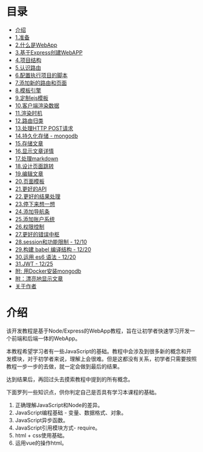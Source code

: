 # 目录

* [介绍](README.md)
* [1.准备](1-ready.md)
* [2.什么是WebApp](2-what-is-webapp.md)
* [3.基于Express创建WebAPP](3-create-webapp.md)
* [4.项目结构](4-project-construction.md)
* [5.认识路由](5-know-route.md)
* [6.配置执行项目的脚本](6-run-script.md)
* [7.添加新的路由和页面](7-create-new-route-and-page.md)
* [8.模板引擎](8-ejs-template.md)
* [9.定制ejs模板](9-use-ejs.md)
* [10.客户端渲染数据](10-client-render.md)
* [11.渲染时机](11-render-timer.md)
* [12.路由归类](12-route-classified.md)
* [13.处理HTTP POST请求](13-HTTP-POST.md)
* [14.持久化存储 - mongodb](14-mongodb.md)
* [15.存储文章](15-store-post.md)
* [16.显示文章详情](16-show-post.md)
* [17.处理markdown](17-markdown.md)
* [18.设计页面跳转](18-design-pages-jump.md)
* [19.编辑文章](19-edit-post.md)
* [20.页面模板](20-views-template.md)
* [21.更好的API](21-good-api.md)
* [22.更好的结果处理](22-good-result.md)
* [23.停下来想一想](23-wait-and-think.md)
* [24.添加导航条](24-add-navigationbar.md)
* [25.添加账户系统](25-add-account.md)
* [26.权限控制](26-permission.md)
* [27.更好的错误中枢](27-good-error-handle.md)
* [28.session和功能限制 - 12/10](28-session-and-permission.md)
* [29.构建 babel 编译结构 - 12/20](29-babel.md)
* [30.运用 es6 语法 - 12/20](30-use-es6.md)
* [31.JWT - 12/25](31-jwt.md)
* [附: 用Docker安装mongodb](install-mongodb-from-docker.md)
* [附：漂亮地显示文章](pretty-post.md)
* [关于作者](about-author.md)

# 介绍

该开发教程是基于Node/Express的WebApp教程，旨在让初学者快速学习开发一个前端和后端一体的WebApp。

本教程希望学习者有一些JavaScript的基础。教程中会涉及到很多新的概念和开发模块，对于初学者来说，理解上会很难。但是这都没有关系，初学者只需要按照教程一步一步的去做，就一定会做到最后的结果。

达到结果后，再回过头去摸索教程中提到的所有概念。

下面罗列一些知识点，供你判定自己是否具有学习本课程的基础。

1. 正确理解JavaScript和Node的差异。
2. JavaScript编程基础 - 变量、数据格式、对象。
3. JavaScript异步函数。
4. JavaScript引用模块方式- require。
5. html + css使用基础。
6. 运用vue的操作html。
